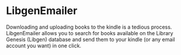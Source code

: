 # LibgenEmailer

Downloading and uploading books to the kindle is a tedious process. LibgenEmailer allows you to search for books available on the Library Genesis (Libgen) database and send them to your kindle (or any email account you want) in one click.